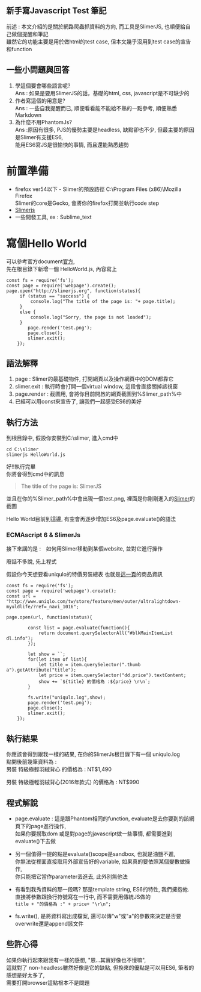 ## 新手寫Javascript Test 筆記

前述 : 本文介紹的是關於網路爬蟲抓資料的方向, 而工具是SlimerJS, 也順便給自己做個提醒和筆記  
雖然它的功能主要是用於做html的test case, 但本文幾乎沒用到test case的宣告和function

## 一些小問題與回答
1. 學這個要會哪些語言呢?  
Ans : 如果是要用SlimerJS的話，基礎的html, css, javascript是不可缺少的
2. 作者寫這個的用意是?  
Ans : 一些自我提醒而已, 順便看看能不能給不熟的一點參考, 順便熟悉Markdown
3. 為什麼不用PhantomJs?  
Ans :原因有很多, PJS的優勢主要是headless, 缺點卻也不少, 但最主要的原因是Slimer有支援ES6,   
能用ES6寫JS是很愉快的事情, 而且還能熟悉趨勢

前置準備
=======
* firefox ver54以下 - Slimer的預設路徑 C:\Program Files (x86)\Mozilla Firefox  
Slimer的core是Gecko, 會將你的firefox打開並執行code step
* [Slimerjs](https://slimerjs.org/download.html/)
* 一些開發工具, ex : Sublime_text

寫個Hello World
===============
可以參考官方document[官方](https://docs.slimerjs.org/current/quick-start.html/),   
先在根目錄下新增一個
HelloWorld.js, 內容寫上
```
const fs = require('fs');
const page = require('webpage').create();
page.open("http://slimerjs.org", function(status){
     if (status == "success") {
         console.log("The title of the page is: "+ page.title);
     }
     else {
         console.log("Sorry, the page is not loaded");
     }
     	page.render('test.png');
		page.close();
		slimer.exit();
	});
```
## 語法解釋
1. page : Slimer的最基礎物件, 打開網頁以及操作網頁中的DOM都靠它
2. slimer.exit : 執行時會打開一個virtual window, 這段會直接關掉該視窗
3. page.render : 截圖用, 會將你目前開啟的網頁截圖到%Slimer_path%中
4. 已經可以用const來宣告了, 讓我們一起感受ES6的美好 

## 執行方法
到根目錄中, 假設你安裝到C:\slimer, 進入cmd中
```
cd C:\slimer
slimerjs HelloWorld.js
``` 
好!!執行完畢  
你將會得到cmd中的訊息
> The title of the page is: SlimerJS

並且在你的%Slimer_path%中會出現一個test.png, 裡面是你剛剛進入的[Slimer](http://slimerjs.org)的截圖  

Hello World目前到這邊, 有空會再逐步增加ES6及page.evaluate()的語法


### ECMAscript 6 & SlimerJs
接下來講的是 :　如何用Slimer移動到某個website, 並對它進行操作

廢話不多說, 先上程式

假設你今天想要看uniqulo的特價男裝總表
也就是[這一頁](http://www.uniqlo.com/tw/store/feature/men/outer/ultralightdown-myuldlife/?ref=_navi_1016)的商品資訊


```
const fs = require('fs');
const page = require('webpage').create();
const url = "http://www.uniqlo.com/tw/store/feature/men/outer/ultralightdown-myuldlife/?ref=_navi_1016";

page.open(url, function(status){

        const list = page.evaluate(function(){
            return document.querySelectorAll("#blkMainItemList dl.info");
        });

        let show = ``;
        for(let item of list){
            let title = item.querySelector(".thumb a").getAttribute("title");
            let price = item.querySelector("dd.price").textContent;
            show += `${title} 的價格為 :${price} \r\n`;
        }

        fs.write("uniqulo.log",show);
        page.render('test.png');
        page.close();
        slimer.exit();
    });
```
## 執行結果
你應該會得到跟我一樣的結果, 在你的SlimerJs根目錄下有一個 uniqulo.log  
點開後前幾筆資料為 :  
男裝 特級極輕羽絨背心 的價格為 :
        NT$1,490
         
男裝 特級極輕羽絨背心(2016年款式) 的價格為 :
        NT$990
    
## 程式解說
+ page.evaluate : 這是跟Phantom相同的function, evaluate是去你要到的該網頁下的page進行操作,  
如果你要撈取dom 或是對page的javascript做一些事情, 都需要進到evaluate()下去做

+ 另一個值得一提的點是evaluate()scope是sandbox, 也就是油鹽不進,  
你無法從裡面直接取用外部宣告好的variable, 如果真的要依照某個變數做操作,  
你只能把它當作parameter丟進去, 此外別無他法

+ 有看到我秀資料的那一段嗎? 那是template string, ES6的特性, 我們擁抱他.  
直接將參數跟換行符號寫在一行中, 而不需要用傳統JS做的  
``` title + "的價格為 :" + price+ "\r\n"; ```

+ fs.write(), 是將資料寫出成檔案, 還可以傳"w"或"a"的參數來決定是否要overwrite還是append該文件


## 些許心得
如果你執行起來跟我有一樣的感想, "恩...其實好像也不慢嘛",   
這就對了 non-headless雖然好像是它的缺點, 但換來的優點是可以用ES6, 筆者的感想是好太多了,   
需要打開browser這點根本不是問題



